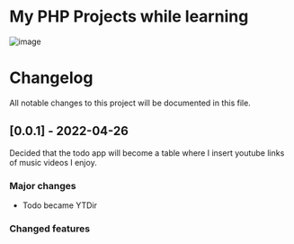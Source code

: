 <!-- markdownlint-configure-file {
  "MD013": {
    "code_blocks": false,
    "tables": false
  },
  "MD033": false,
  "MD041": false
} -->


# My PHP Projects while learning

  ![image](https://i.ibb.co/5rmGc76/project-screenshot.jpg)

# Changelog

All notable changes to this project will be documented in this file.

## [0.0.1] - 2022-04-26

Decided that the todo app will become a table where I insert youtube links of music videos I enjoy.
### Major changes

- Todo became YTDir
### Changed features


